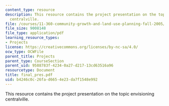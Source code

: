 ```yaml
---
content_type: resource
description: This resource contains the project presentation on the topic envisioning
  centralville.
file: /courses/11-360-community-growth-and-land-use-planning-fall-2005/b4246c0c26fad6654e23da7f1548e992_final_pres.pdf
file_size: 9008148
file_type: application/pdf
learning_resource_types:
- Projects
license: https://creativecommons.org/licenses/by-nc-sa/4.0/
ocw_type: OCWFile
parent_title: Projects
parent_type: CourseSection
parent_uid: 9588783f-4234-0a27-d217-13cd63516a96
resourcetype: Document
title: final_pres.pdf
uid: b4246c0c-26fa-d665-4e23-da7f1548e992
---
```

This resource contains the project presentation on the topic envisioning centralville.